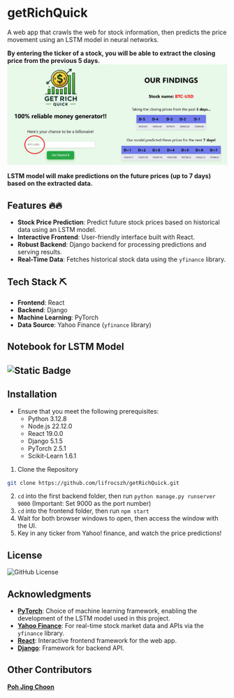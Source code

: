 # getRichQuick
A web app that crawls the web for stock information, then predicts the price movement using an LSTM model in neural networks. 

**By entering the ticker of a stock, you will be able to extract the closing price from the previous 5 days.**
![home page](Assets/combined.png)

**LSTM model will make predictions on the future prices (up to 7 days) based on the extracted data.**


## Features 🔥🔥

- **Stock Price Prediction**: Predict future stock prices based on historical data using an LSTM model.
- **Interactive Frontend**: User-friendly interface built with React.
- **Robust Backend**: Django backend for processing predictions and serving results.
- **Real-Time Data**: Fetches historical stock data using the `yfinance` library.

## Tech Stack ⛏️

- **Frontend**: React
- **Backend**: Django
- **Machine Learning**: PyTorch
- **Data Source**: Yahoo Finance (`yfinance` library)

## Notebook for LSTM Model
![Static Badge](https://img.shields.io/badge/Link-red?style=for-the-badge&label=link&link=https%3A%2F%2Fgithub.com%2Flifrocszh%2FgetRichQuick%2Fblob%2Fmain%2FModel%2520Training%2Factual_model.ipynb)
---

## Installation

- Ensure that you meet the following prerequisites:
  - Python 3.12.8
  - Node.js 22.12.0
  - React 19.0.0
  - Django 5.1.5
  - PyTorch 2.5.1
  - Scikit-Learn 1.6.1

1) Clone the Repository
```bash
git clone https://github.com/lifrocszh/getRichQuick.git
```
2) `cd` into the first backend folder, then run `python manage.py runserver 9000`
   (Important: Set 9000 as the port number)
3) `cd` into the frontend folder, then run `npm start`
4) Wait for both browser windows to open, then access the window with the UI.
5) Key in any ticker from Yahoo! finance, and watch the price predictions!

## License
![GitHub License](https://img.shields.io/github/license/lifrocszh/getRichQuick)

## Acknowledgments

- **[PyTorch](https://pytorch.org/)**: Choice of machine learning framework, enabling the development of the LSTM model used in this project.
- **[Yahoo Finance](https://finance.yahoo.com/)**: For real-time stock market data and APIs via the `yfinance` library.
- **[React](https://reactjs.org/)**: Interactive frontend framework for the web app.
- **[Django](https://www.djangoproject.com/)**: Framework for backend API.

## Other Contributors
**[Poh Jing Choon](https://github.com/choonzies)**


